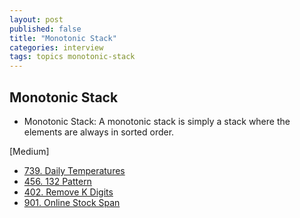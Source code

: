 ```yaml
---
layout: post
published: false
title: "Monotonic Stack"
categories: interview
tags: topics monotonic-stack
---
```


## Monotonic Stack

- Monotonic Stack: A monotonic stack is simply a stack where the elements are always in sorted order.

[Medium]
- [739. Daily Temperatures](/interview/2023/05/21/daily-temperatures/)
- [456. 132 Pattern](/interview/2023/05/21/132-pattern/)
- [402. Remove K Digits](/interview/2023/05/21/remove-k-digits/)
- [901. Online Stock Span](/interview/2023/05/23/online-stock-span/)
